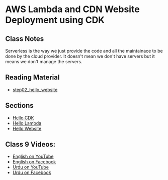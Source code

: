 # AWS Lambda and CDN Website Deployment using CDK

## Class Notes

Serverless is the way we just provide the code and all the maintainace to be done by the cloud provider. It doesn't mean we don't have servers but it means we don't manage the servers.

## Reading Material

- [step02_hello_website](https://github.com/panacloud-modern-global-apps/full-stack-serverless-cdk/tree/main/step02_hello_website)

## Sections

- [Hello CDK](https://github.com/hassan-ak/bootcamp2021c08/tree/main/step00_hello_cdk)
- [Hello Lambda](https://github.com/hassan-ak/bootcamp2021c08/tree/main/step01_hello_lambda)
- [Hello Website](./step02_hello_website)

## Class 9 Videos:

- [English on YouTube]()
- [English on Facebook](https://www.facebook.com/524892375/videos/271984638085194/)
- [Urdu on YouTube](https://www.youtube.com/watch?v=KJ_MZ85ALiA&ab_channel=PanacloudUrduCloudAICourse)
- [Urdu on Facebook](https://www.facebook.com/100003743983275/videos/159330759673241/)
